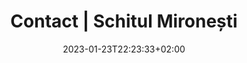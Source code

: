 ---
title: "Contact | Schitul Mironești"
keywords: ["Schitul Mironesti"]
date: 2023-01-23T22:23:33+02:00
draft: false
type: page
layout: contact
sitemap_exclude: false

sitemap:
  changefreq: weekly
  filename: sitemap.xml
  priority: 1


#----------------------------------------------------/
# Contact
#----------------------------------------------------/
page:
  title: "Cont<span>act</span>"


---